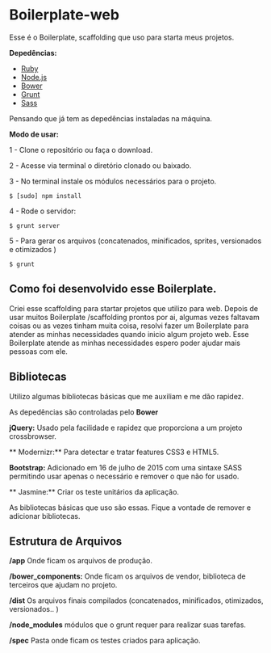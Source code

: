 # Boilerplate-web

Esse é o Boilerplate, scaffolding que uso para starta meus projetos.

**Depedências:**

- [Ruby](https://www.ruby-lang.org/pt/)
- [Node.js](https://nodejs.org/)
- [Bower](http://bower.io/)
- [Grunt](http://gruntjs.com/)
- [Sass](http://sass-lang.com/)


Pensando que já tem as depedências instaladas na máquina.

**Modo de usar:**

1 - Clone o repositório ou faça o download.

2 - Acesse via terminal o diretório clonado ou baixado.

3 - No terminal instale os módulos necessários para o projeto.

```
$ [sudo] npm install

```
4 - Rode o servidor:

```
$ grunt server

```

5 - Para gerar os arquivos (concatenados, minificados, sprites, versionados e otimizados )

```
$ grunt

```

## Como foi desenvolvido esse Boilerplate.

Criei esse scaffolding para startar projetos que utilizo para web. Depois de usar muitos Boilerplate /scaffolding  prontos por ai, algumas vezes faltavam coisas ou as vezes tinham muita coisa, resolvi fazer um Boilerplate para atender as minhas necessidades quando inicio algum projeto web. Esse Boilerplate atende as minhas necessidades espero poder ajudar mais pessoas com ele.


## Bibliotecas

Utilizo algumas bibliotecas básicas que me auxiliam e me dão rapidez. 

As depedências são controladas pelo **Bower**

**jQuery:** Usado pela facilidade e rapidez que proporciona a um projeto crossbrowser.

** Modernizr:** Para detectar e tratar features CSS3 e HTML5.

**Bootstrap:** Adicionado em 16 de julho de 2015 com uma sintaxe SASS permitindo usar apenas o necessário e remover o que não for usado.

** Jasmine:** Criar os teste unitários da aplicação.


As bibliotecas básicas que uso são essas. Fique a vontade de remover e adicionar bibliotecas.



## Estrutura de Arquivos

**/app** 
Onde ficam os arquivos de produção. 

**/bower_components:** Onde ficam os arquivos de vendor, biblioteca de terceiros que ajudam no projeto.

**/dist** Os arquivos finais compilados (concatenados, minificados, otimizados, versionados.. )

**/node_modules** módulos que o grunt requer para realizar suas tarefas.

**/spec** Pasta onde ficam os testes  criados para aplicação.






